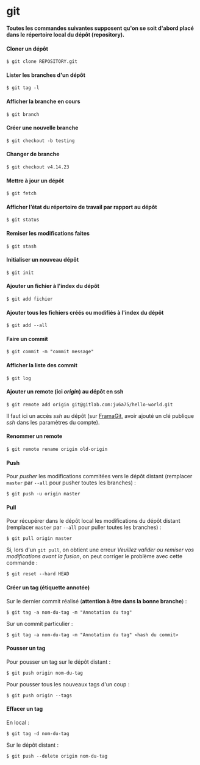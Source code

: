 git
===

**Toutes les commandes suivantes supposent qu'on se soit d'abord placé dans le répertoire local du dépôt (repository).**


#### Cloner un dépôt
```
$ git clone REPOSITORY.git
```

#### Lister les branches d'un dépôt
```
$ git tag -l
```

#### Afficher la branche en cours
```
$ git branch
```

#### Créer une nouvelle branche
```
$ git checkout -b testing
```

#### Changer de branche
```
$ git checkout v4.14.23
```

#### Mettre à jour un dépôt
```
$ git fetch
```

#### Afficher l’état du répertoire de travail par rapport au dépôt
```
$ git status
```

#### Remiser les modifications faites
```
$ git stash
```

#### Initialiser un nouveau dépôt
```
$ git init
```

#### Ajouter un fichier à l'index du dépôt
```
$ git add fichier
```

#### Ajouter tous les fichiers créés ou modifiés à l'index du dépôt
```
$ git add --all
```

#### Faire un commit
```
$ git commit -m "commit message"
```

#### Afficher la liste des commit
```
$ git log
```

#### Ajouter un remote (ici *origin*) au dépôt en ssh
```
$ git remote add origin git@gitlab.com:ju6a75/hello-world.git
```

Il faut ici un accès *ssh* au dépôt (sur [FramaGit](https://framagit.org), avoir ajouté un clé publique *ssh* dans les paramètres du compte).

#### Renommer un remote
```
$ git remote rename origin old-origin
```

#### Push
Pour *pusher* les modifications commitées vers le dépôt distant (remplacer `master` par `--all` pour pusher toutes les branches) :
```
$ git push -u origin master
```

#### Pull
Pour récupérer dans le dépôt local les modifications du dépôt distant (remplacer `master` par `--all` pour puller toutes les branches) :
```
$ git pull origin master
```

Si, lors d'un `git pull`, on obtient une erreur *Veuillez valider ou remiser vos modifications avant la fusion*, on peut corriger le problème avec cette commande :
```
$ git reset --hard HEAD
```

#### Créer un tag (étiquette annotée)
Sur le dernier commit réalisé (**attention à être dans la bonne branche**) :
```
$ git tag -a nom-du-tag -m "Annotation du tag"
```

Sur un commit particulier :
```
$ git tag -a nom-du-tag -m "Annotation du tag" <hash du commit>
```
#### Pousser un tag
Pour pousser un tag sur le dépôt distant :
```
$ git push origin nom-du-tag
```

Pour pousser tous les nouveaux tags d'un coup :
```
$ git push origin --tags
```

#### Effacer un tag
En local :
```
$ git tag -d nom-du-tag
```

Sur le dépôt distant :
```
$ git push --delete origin nom-du-tag
```
